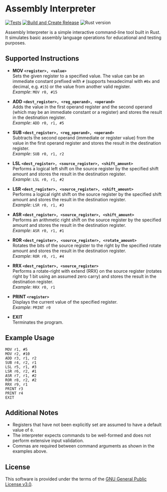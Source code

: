 # Assembly Interpreter

[![Tests](https://github.com/apavazza/asm-interpreter/actions/workflows/tests.yml/badge.svg)](https://github.com/apavazza/asm-interpreter/actions/workflows/tests.yml)
[![Build and Create Release](https://github.com/apavazza/asm-interpreter/actions/workflows/build-and-release.yml/badge.svg)](https://github.com/apavazza/asm-interpreter/actions/workflows/build-and-release.yml)
![Rust version](https://img.shields.io/badge/Rust-1.85.1-brightgreen.svg)

Assembly Interpreter is a simple interactive command-line tool built in Rust. It simulates basic assembly language operations for educational and testing purposes.

## Supported Instructions

- **MOV `<register>, <value>`**  
  Sets the given register to a specified value. The value can be an immediate constant prefixed with `#` (supports hexadecimal with `#0x` and decimal, e.g. `#15`) or the value from another valid register.  
  *Example*: `MOV r0, #15`

- **ADD `<dest_register>, <reg_operand>, <operand>`**  
  Adds the value in the first operand register and the second operand (which may be an immediate constant or a register) and stores the result in the destination register.  
  *Example*: `ADD r0, r1, #5`

- **SUB `<dest_register>, <reg_operand>, <operand>`**  
  Subtracts the second operand (immediate or register value) from the value in the first operand register and stores the result in the destination register.  
  *Example*: `SUB r0, r1, r2`

- **LSL `<dest_register>, <source_register>, <shift_amount>`**  
  Performs a logical left shift on the source register by the specified shift amount and stores the result in the destination register.  
  *Example*: `LSL r0, r1, #2`

- **LSR `<dest_register>, <source_register>, <shift_amount>`**  
  Performs a logical right shift on the source register by the specified shift amount and stores the result in the destination register.  
  *Example*: `LSR r0, r1, #3`

- **ASR `<dest_register>, <source_register>, <shift_amount>`**  
  Performs an arithmetic right shift on the source register by the specified amount and stores the result in the destination register.  
  *Example*: `ASR r0, r1, #1`

- **ROR `<dest_register>, <source_register>, <rotate_amount>`**  
  Rotates the bits of the source register to the right by the specified rotate amount and stores the result in the destination register.  
  *Example*: `ROR r0, r1, #4`

- **RRX `<dest_register>, <source_register>`**  
  Performs a rotate-right with extend (RRX) on the source register (rotates right by 1 bit using an assumed zero carry) and stores the result in the destination register.  
  *Example*: `RRX r0, r1`

- **PRINT `<register>`**  
  Displays the current value of the specified register.  
  *Example*: `PRINT r0`

- **EXIT**  
  Terminates the program.

## Example Usage

```shell
MOV r1, #5
MOV r2, #10
ADD r3, r1, r2
SUB r4, r2, r1
LSL r5, r1, #3
LSR r6, r2, #1
ASR r7, r1, #2
ROR r8, r2, #2
RRX r9, r1
PRINT r3
PRINT r4
EXIT
```

## Additional Notes

- Registers that have not been explicitly set are assumed to have a default value of `0`.
- The interpreter expects commands to be well-formed and does not perform extensive input validation.
- Commas are required between command arguments as shown in the examples above.

## License

This software is provided under the terms of the [GNU General Public License v3.0](LICENSE).